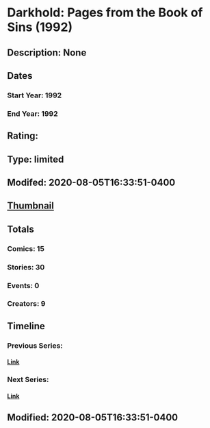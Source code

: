 # Darkhold: Pages from the Book of Sins (1992)
## Description: None
## Dates
### Start Year: 1992
### End Year: 1992
## Rating: 
## Type: limited
## Modifed: 2020-08-05T16:33:51-0400
## [Thumbnail](http://i.annihil.us/u/prod/marvel/i/mg/5/a0/5f2b17a0a3535.jpg)
## Totals
### Comics: 15
### Stories: 30
### Events: 0
### Creators: 9
## Timeline
### Previous Series: 
#### [Link]()
### Next Series: 
#### [Link]()
## Modified: 2020-08-05T16:33:51-0400